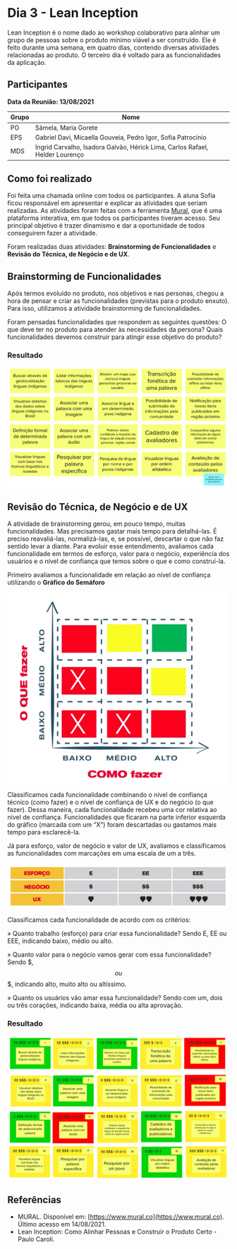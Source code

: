 # Dia 3 - Lean Inception 

Lean Inception é o nome dado ao workshop colaborativo para alinhar um grupo de pessoas sobre o produto mínimo viável a ser construído. Ele é feito durante uma semana, em quatro dias, contendo diversas atividades relacionadas ao produto. O terceiro dia é voltado para as funcionalidades da aplicação.

## Participantes
**Data da Reunião: 13/08/2021**

| Grupo | Nome |
|-------|------|
| PO | Sâmela, Maria Gorete |
| EPS | Gabriel Davi, Micaella Gouveia, Pedro Igor, Sofia Patrocínio |
| MDS | Ingrid Carvalho, Isadora Galvão, Hérick Lima, Carlos Rafael, Helder Lourenço|


## Como foi realizado
Foi feita uma chamada online com todos os participantes. A aluna Sofia ficou responsável em apresentar e explicar as atividades que seriam realizadas. As atividades foram feitas com a ferramenta [Mural](https://www.mural.co), que é uma plataforma interativa, em que todos os participantes tiveram acesso. Seu principal objetivo é trazer dinamismo e dar a oportunidade de todos conseguirem fazer a atividade.

Foram realizadas duas atividades: **Brainstorming de Funcionalidades** e **Revisão do Técnica, de Negócio e de UX**.

## Brainstorming de Funcionalidades
Após termos evoluído no produto, nos objetivos e nas personas, chegou a hora de pensar e criar as funcionalidades (previstas para o produto enxuto). Para isso, utilizamos a atividade brainstorming de funcionalidades.

Foram pensadas funcionalidades que respondem as seguintes questões: O que deve ter no produto para atender às necessidades da persona? Quais funcionalidades devemos construir para atingir esse objetivo do produto?

### **Resultado**
![brainstorming](../img/lean/dia3/brainstorming-funcionalidades.png)

## Revisão do Técnica, de Negócio e de UX
A atividade de brainstorming gerou, em pouco tempo, muitas funcionalidades. Mas precisamos gastar mais tempo para detalhá-las. É preciso reavaliá-las, normalizá-las, e, se possível, descartar o que não faz sentido levar a diante. Para evoluir esse entendimento, avaliamos cada funcionalidade em termos de esforço, valor para o negócio, experiência dos usuários e o nível de confiança que temos sobre o que e como construí-la.

Primeiro avaliamos a funcionalidade em relação ao nível de confiança utilizando o **Gráfico do Semáforo**

![grafico](../img/lean/dia3/grafico-semaforo.png)

Classificamos cada funcionalidade combinando o nível de confiança técnico (como fazer) e o nível de confiança de UX e do negócio (o que fazer). Dessa maneira, cada funcionalidade recebeu uma cor relativa ao nível de confiança. Funcionalidades que ficaram na parte inferior esquerda do gráfico (marcada com um “X”) foram descartadas ou gastamos mais tempo para esclarecê-la.

Já para esforço, valor de negócio e valor de UX, avaliamos e classificamos as funcionalidades com marcações em uma escala de um a três.

![avalicao](../img/lean/dia3/avaliacao.png)

Classificamos cada funcionalidade de acordo com os critérios:

» Quanto trabalho (esforço) para criar essa funcionalidade? Sendo E, EE ou EEE, indicando baixo, médio ou alto.

» Quanto valor para o negócio vamos gerar com essa funcionalidade? Sendo $, $$ ou $$$, indicando alto, muito alto ou altíssimo.

» Quanto os usuários vão amar essa funcionalidade? Sendo com um, dois ou três corações, indicando baixa, média ou alta aprovação.


### **Resultado**
![revisao](../img/lean/dia3/revisao.png)

## Referências
* MURAL. Disponível em: [https://www.mural.co](https://www.mural.co). Último acesso em 14/08/2021.
* Lean Inception: Como Alinhar Pessoas e Construir o Produto Certo - Paulo Caroli.